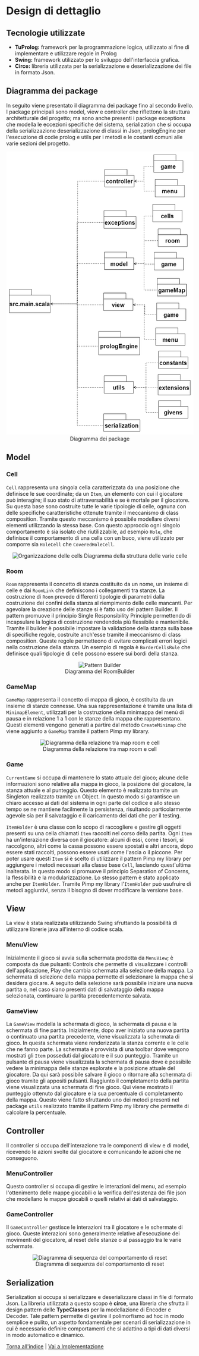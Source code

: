 # Design di dettaglio

## Tecnologie utilizzate

- **TuProlog:** framework per la programmazione logica, utilizzato al fine di implementare e utilizzare regole in Prolog 
- **Swing:** framework utilizzato per lo sviluppo dell'interfaccia grafica.
- **Circe:** libreria utilizzata per la serializzazione e deserializzazione dei file in formato Json.

## Diagramma dei package
In seguito viene presentato il diagramma dei package fino al secondo livello.
I package principali sono model, view e controller che riflettono la struttura architetturale del progetto; ma sono anche
presenti i package exceptions che modella le eccezioni specifiche del sistema, serialization che si occupa della serializzazione deserializzazione di classi in Json, prologEngine per l'esecuzione di codie prolog e
utils per i metodi e le costanti comuni alle varie sezioni del progetto.

<p align="center">
  <img src="../Images/Package.png" alt="Diagramma dei package"/>
  <br>
  <caption>Diagramma dei package</caption>
</p>

## Model

### Cell
```Cell``` rappresenta una singola cella caratterizzata da una posizione che definisce le sue coordinate; da un ```Item```, un elemento con cui il giocatore può interagire; il suo stato di attraversabilità e se è mortale per il giocatore. Su questa base sono costruite tutte le varie tipologie di celle, ognuna con delle specifiche caratteristiche ottenute tramite il meccanismo di class composition. Tramite questo meccanismo è possibile modellare diversi elementi utilizzando la stessa base. Con questo approccio ogni singolo comportamento è sia isolato che riutilizzabile, ad esempio ```Hole```, che definisce il comportamento di una cella con un buco, viene utilizzato per comporre sia ```HoleCell``` che ```CoveredHoleCell```.
<p align="center">
  <img src="../Images/Cell.jpg" alt="Organizzazione delle cells"/>
    <caption>Diagramma della struttura delle varie celle</caption>
</p>

### Room
```Room``` rappresenta il concetto di stanza costituito da un nome, un insieme di celle e dai ```RoomLink``` che definiscono i collegamenti tra stanze. 
La costruzione di ```Room``` prevede differenti tipologie di parametri dalla costruzione dei confini della stanza al riempimento delle celle mancanti. Per agevolare la creazione delle stanze si è fatto uso del pattern Builder. Il pattern promuove il principio Single Responsibility Principle permettendo di incapsulare la logica di costruzione rendendola più flessibile e mantenibile. Tramite il builder è possibile impostare la validazione della stanza sulla base di specifiche regole, costruite anch'esse tramite il meccanismo di class composition. Queste regole permetteono di evitare complicati errori logici nella costruzione della stanza. Un esempio di regola è ```BorderCellsRule``` che definisce quali tipologie di celle possono essere sui bordi della stanza.
<p align="center">
  <img src="../Images/roomBuilder.png" alt="Pattern Builder"/>
  <br>
  <caption>Diagramma del RoomBuilder</caption>
</p>

### GameMap
```GameMap``` rappresenta il concetto di mappa di gioco, è costituita da un insieme di stanze connesse. Una sua rappresentazione è tramite una lista di  ```MinimapElement```, utilizzati per la costruzione della minimappa del menù di pausa e in relazione 1 a 1 con le stanze della mappa che rappresentano. Questi elementi vengono generati a partire dal metodo  ```CreateMinimap``` che viene aggiunto a ```GameMap``` tramite il pattern Pimp my library.
<p align="center">
  <img src="../Images/MapRoomCell.png" alt="Diagramma della relazione tra map room e cell"/>
  <br>
  <caption>Diagramma della relazione tra map room e cell</caption>
</p>

### Game
`CurrentGame` si occupa di mantenere lo stato attuale del gioco; alcune delle informazioni sono relative alla mappa in gioco, la posizione del giocatore, la stanza attuale e al punteggio. 
Questo elemento è realizzato tramite un Singleton realizzato tramite un Object. In questo modo si garantisce un chiaro accesso ai dati del sistema in ogni parte del codice e allo stesso tempo
se ne mantiene facilmente la persistenza, risultando particolarmente agevole sia per il salvataggio e il caricamento dei dati che per il testing. 

`ItemHolder` è una classe con lo scopo di raccogliere e gestire gli oggetti presenti su una cella chiamati `Item` raccolti nel corso della partita.
Ogni `Item` ha un'interazione diversa con il giocatore: alcuni di essi, come i tesori, si raccolgono, altri come la cassa possono essere spostati e altri ancora, dopo essere stati raccolti, possono essere usati come l'ascia o il piccone. Per poter usare questi `Item` si è scelto di utilizzare il pattern Pimp my library per aggiungere i metodi necessari alla classe base `Cell`, lasciando quest'ultima inalterata. In questo modo si promuove il principio Separation of Concerns, la flessibilità e la modularizzazione. Lo stesso pattern è stato applicato anche per `ItemHolder`. Tramite Pimp my library l'`ItemHolder` può usufruire di metodi aggiuntivi, senza il bisogno di dover modificare la versione base.

## View
La view è stata realizzata utilizzando Swing sfruttando la possibilità di utilizzare librerie java all'interno di codice
scala.  
### MenuView
Inizialmente il gioco si avvia sulla schermata prodotta da `MenuView`; è composta da due pulsanti: Controls che permette
di visualizzare i controlli dell'applicazione, Play che cambia schermata alla selezione della mappa.
La schermata di selezione della mappa permette di selezionare la mappa che si desidera giocare.
A seguito della selezione sarà possibile iniziare una nuova partita o, nel caso siano presenti dati di salvataggio della
mappa selezionata, continuare la partita precedentemente salvata.

### GameView
La `GameView` modella la schermata di gioco, la schermata di pausa e la schermata di fine partita. 
Inizialmente, dopo aver iniziato una nuova partita o continuato una partita precedente, viene visualizzata la schermata di gioco.
In questa schermata viene renderizzata la stanza corrente e le celle che ne fanno parte. La schermata è provvista di una toolbar
dove vengono mostrati gli `Item` posseduti dal giocatore e il suo punteggio.
Tramite un pulsante di pausa viene visualizzata la schermata di pausa dove è possibile vedere la minimappa delle stanze esplorate
e la posizione attuale del giocatore. Da qui sarà possibile salvare il gioco o ritornare alla schermata di gioco tramite gli appositi
pulsanti. Raggiunto il completamento della partita viene visualizzata una schermata di fine gioco. Qui viene mostrato il punteggio
ottenuto dal giocatore e la sua percentuale di completamento della mappa. Questo viene fatto sfruttando uno dei metodi presenti nel
package `utils` realizzato tramite il pattern Pimp my library che permette di calcolare la percentuale.

## Controller
Il controller si occupa dell'interazione tra le componenti di view e di model, ricevendo le azioni svolte dal giocatore e
comunicando le azioni che ne conseguono.
### MenuController
Questo controller si occupa di gestire le interazioni del menu, ad esempio l'ottenimento delle mappe giocabili
o la verifica dell'esistenza dei file json che modellano le mappe giocabili o quelli relativi ai dati di salvataggio.
### GameController
Il `GameController` gestisce le interazioni tra il giocatore e le schermate di gioco. Queste interazioni sono generalmente
relative al'esecuzione dei movimenti del giocatore, al reset delle stanze o al passaggio tra le varie schermate.
<p align="center">
  <img src="../Images/ResetRoom.png" alt="Diagramma di sequenza del comportamento di reset"/>
  <br>
  <caption>Diagramma di sequenza del comportamento di reset</caption>
</p>

## Serialization
Serialization si occupa si serializzare e deserializzare classi in file di formato Json.
La libreria utilizzata a questo scopo è **circe**, una libreria che sfrutta il design pattern delle **TypeClasses** per la modellazione di Encoder e Decoder.
Tale pattern permette di gestire il polimorfismo ad hoc in modo semplice e pulito, un aspetto fondamentale per scenari di serializzazione in cui è necessario definire comportamenti che si adattino a tipi di dati diversi in modo automatico e dinamico.   


[Torna all'indice](../index.md) | [Vai a Implementazione](../06-implementation/report.md)
